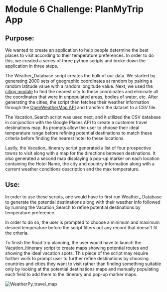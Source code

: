 # Module 6 Challenge: PlanMyTrip App

## Purpose:

We wanted to create an application to help people determine the best places to visit according to their temperature preferences.
In order to do this, we created a series of three python scripts and broke down the application in three steps.

The Weather_Database script creates the bulk of our data. 
We started by generating 2000 sets of geographic coordinates at random by pairing a random latitude value with a random longitude value. Next, we used the [citipy module](https://github.com/wingchen/citipy) to find the nearest city to these coordinates and eliminate all the coordinates that were in unpopulated areas, bodies of water, etc. After generating the cities, the script then fetches their weather information through the [OpenWeatherMap API](https://openweathermap.org/api) and transfers the dataset to a CSV file.

The Vacation_Search script was used next, and it utilized the CSV database in conjunction with the Google Places API to create  a customer travel destinations map. Its prompts allow the user to choose their ideal temperature range before refining potential destinations to match these criteria before finding the nearest hotel to these locations.

Lastly, the Vacation_Itinerary script generated a list of four prospective towns to visit along with a map for the directions between destinations. It also generated a second map displaying a pop-up marker on each location containing the Hotel Name, the city and country information along with a current weather conditions description and the max temperature.

## Use:

In order to use these scripts, one would have to first run Weather_ Database to generate the potential destinations along with their weather info followed by running the Vacation_Search to refine potential destinations by temperature preference.

In order to do so, the user is prompted to choose a minimum and maximum desired temperature before the script filters out any record that doesn't fit the criteria.

To finish the Road trip planning, the user would have to launch the Vacation_Itinerary script to create maps showing potential routes and showing the ideal vacation spots. This piece of the script may require further work to prompt user to further refine destinations by choosing countries and cities they want to visit rather than finding something suitable only by looking at the potential destinations maps and manually populating each field to add them to the itinerary and pop-up marker maps.


  ![WeatherPy_travel_map](https://user-images.githubusercontent.com/76575162/120953297-48398500-c712-11eb-839e-7baf81a9266b.png)

